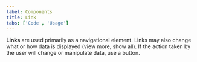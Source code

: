 ```yaml
---
label: Components
title: Link
tabs: ['Code', 'Usage']
---
```


**Links** are used primarily as a navigational element. Links may also change what or how data is displayed (view more, show all). If the action taken by the user will change or manipulate data, use a button.

<component 
    name="Link"
    component="link" 
    variation="link"
    experimental="true"
    >
</component>
